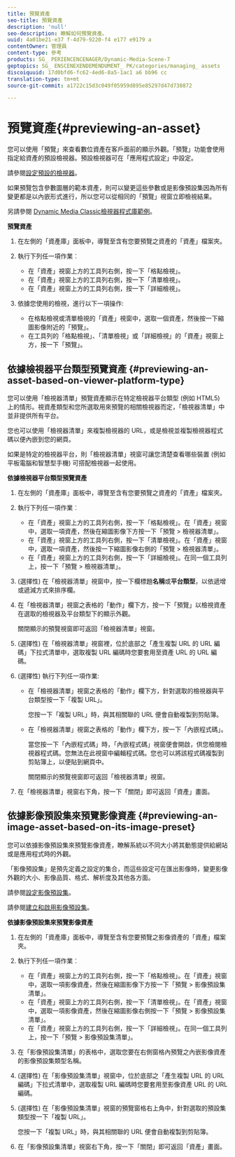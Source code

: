 ```yaml
---
title: 預覽資產
seo-title: 預覽資產
description: 'null'
seo-description: 瞭解如何預覽資產。
uuid: 4a01be21-e37 f-4d79-9220-f4 e177 e9179 a
contentOwner: 管理員
content-type: 參考
products: SG_ PERIENCENCENAGER/Dynamic-Media-Scene-7
geptopics: SG_ ENSCENEXENDEMENDUMENT_ PK/categories/managing_ assets
discoiquuid: 17d0bfd6-fc62-4ed6-8a5-1ac1 a6 bb96 cc
translation-type: tm+mt
source-git-commit: a1722c15d3c049f05959d895e85297d47d730872

---
```



# 預覽資產{#previewing-an-asset}

您可以使用「預覽」來查看數位資產在客戶面前的顯示外觀。「預覽」功能會使用指定給資產的預設檢視器。預設檢視器可在「應用程式設定」中設定。

請參閱[設定預設的檢視器](application-setup.md#configuring_default_viewers)。

如果預覽包含參數圖層的範本資產，則可以變更這些參數或是影像預設集因為所有變更都是以內嵌形式進行，所以您可以從相同的「預覽」視窗立即檢視結果。

另請參閱 [Dynamic Media Classic檢視器程式庫範例](https://marketing.adobe.com/resources/help/en_US/s7/vlist/vlist.html)。

**預覽資產**

1. 在左側的「資產庫」面板中，導覽至含有您要預覽之資產的「資產」檔案夾。
1. 執行下列任一項作業︰

   * 在「資產」視窗上方的工具列右側，按一下「格點檢視」。
   * 在「資產」視窗上方的工具列右側，按一下「清單檢視」。
   * 在「資產」視窗上方的工具列右側，按一下「詳細檢視」。

1. 依據您使用的檢視，進行以下一項操作:

   * 在格點檢視或清單檢視的「資產」視窗中，選取一個資產，然後按一下縮圖影像附近的「預覽」。
   * 在工具列的「格點檢視」、「清單檢視」或「詳細檢視」的「資產」視窗上方，按一下「預覽」。

## 依據檢視器平台類型預覽資產 {#previewing-an-asset-based-on-viewer-platform-type}

您可以使用「檢視器清單」預覽資產顯示在特定檢視器平台類型 (例如 HTML5) 上的情形。視資產類型和您所選取用來預覽的相關檢視器而定，「檢視器清單」中並非提供所有平台。

您也可以使用「檢視器清單」來複製檢視器的 URL，或是檢視並複製檢視器程式碼以便內嵌到您的網頁。

如果是特定的檢視器平台，則「檢視器清單」視窗可讓您清楚查看哪些裝置 (例如平板電腦和智慧型手機) 可搭配檢視器一起使用。

**依據檢視器平台類型預覽資產**

1. 在左側的「資產庫」面板中，導覽至含有您要預覽之資產的「資產」檔案夾。
1. 執行下列任一項作業︰

   * 在「資產」視窗上方的工具列右側，按一下「格點檢視」。在「資產」視窗中，選取一項資產，然後在縮圖影像下方按一下「預覽 &gt; 檢視器清單」。
   * 在「資產」視窗上方的工具列右側，按一下「清單檢視」。在「資產」視窗中，選取一項資產，然後按一下縮圖影像右側的「預覽 &gt; 檢視器清單」。
   * 在「資產」視窗上方的工具列右側，按一下「詳細檢視」。在同一個工具列上，按一下「預覽 &gt; 檢視器清單」。

1. (選擇性) 在「檢視器清單」視窗中，按一下欄標題&#x200B;**名稱**&#x200B;或&#x200B;**平台類型**，以依遞增或遞減方式來排序欄。
1. 在「檢視器清單」視窗之表格的「動作」欄下方，按一下「預覽」以檢視資產在選取的檢視器及平台類型下的顯示外觀。

   關閉顯示的預覽視窗即可返回「檢視器清單」視窗。

1. (選擇性) 在「檢視器清單」視窗裡，位於底部之「產生複製 URL 的 URL 編碼」下拉式清單中，選取複製 URL 編碼時您要套用至資產 URL 的 URL 編碼。
1. (選擇性) 執行下列任一項作業:

   * 在「檢視器清單」視窗之表格的「動作」欄下方，針對選取的檢視器與平台類型按一下「複製 URL」。

      您按一下「複製 URL」時，與其相關聯的 URL 便會自動複製到剪貼簿。

   * 在「檢視器清單」視窗之表格的「動作」欄下方，按一下「內嵌程式碼」。

      當您按一下「內嵌程式碼」時，「內嵌程式碼」視窗便會開啟，供您檢閱檢視器程式碼。您無法在此視窗中編輯程式碼。您也可以將該程式碼複製到剪貼簿上，以便貼到網頁中。

      關閉顯示的預覽視窗即可返回「檢視器清單」視窗。

1. 在「檢視器清單」視窗右下角，按一下「關閉」即可返回「資產」畫面。

## 依據影像預設集來預覽影像資產 {#previewing-an-image-asset-based-on-its-image-preset}

您可以依據影像預設集來預覽影像資產，瞭解系統以不同大小將其動態提供給網站或是應用程式時的外觀。

「影像預設集」是預先定義之設定的集合，而這些設定可在匯出影像時，變更影像外觀的大小、影像品質、格式、解析度及其他各方面。

請參閱[設定影像預設集](setting-image-presets.md#setting_up_image_presets)。

請參閱[建立和啟用影像預設集](creating-enabling-image-presets.md#creating_and_enabling_image_presets)。

**依據影像預設集來預覽影像資產**

1. 在左側的「資產庫」面板中，導覽至含有您要預覽之影像資產的「資產」檔案夾。
1. 執行下列任一項作業︰

   * 在「資產」視窗上方的工具列右側，按一下「格點檢視」。在「資產」視窗中，選取一項影像資產，然後在縮圖影像下方按一下「預覽 &gt; 影像預設集清單」。
   * 在「資產」視窗上方的工具列右側，按一下「清單檢視」。在「資產」視窗中，選取一項影像資產，然後在縮圖影像右側按一下「預覽 &gt; 影像預設集清單」。
   * 在「資產」視窗上方的工具列右側，按一下「詳細檢視」。在同一個工具列上，按一下「預覽 &gt; 影像預設集清單」。

1. 在「影像預設集清單」的表格中，選取您要在右側窗格內預覽之內嵌影像資產的影像預設集類型名稱。
1. (選擇性) 在「影像預設集清單」視窗中，位於底部之「產生複製 URL 的 URL 編碼」下拉式清單中，選取複製 URL 編碼時您要套用至影像資產 URL 的 URL 編碼。
1. (選擇性) 在「影像預設集清單」視窗的預覽窗格右上角中，針對選取的預設集類型按一下「複製 URL」。

   您按一下「複製 URL」時，與其相關聯的 URL 便會自動複製到剪貼簿。

1. 在「影像預設集清單」視窗右下角，按一下「關閉」即可返回「資產」畫面。

